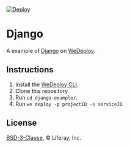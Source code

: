 [![Deploy](https://cdn.wedeploy.com/images/deploy.svg)](https://console.wedeploy.com/deploy?repo=https://github.com/wedeploy-examples/django-example)

# Django

A example of [Django](https://www.djangoproject.com/) on [WeDeploy](https://wedeploy.com/).

## Instructions

1. Install the [WeDeploy CLI](https://wedeploy.com/docs/intro/using-the-command-line/).
2. Clone this repository.
3. Run `cd django-example/`.
4. Run `we deploy -p projectID -s serviceID`.

## License

[BSD-3-Clause](./LICENSE.md), © Liferay, Inc.
